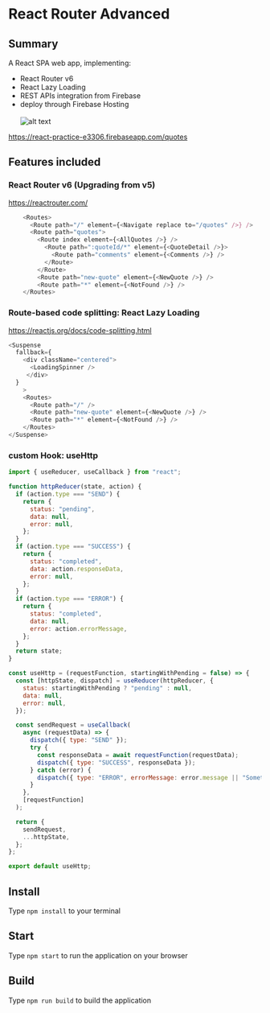 # React Router Advanced
## Summary
A React SPA web app, implementing:
- React Router v6
- React Lazy Loading
- REST APIs integration from Firebase
- deploy through Firebase Hosting</br></br>
![alt text](https://repository-images.githubusercontent.com/464493539/071a2056-87f4-4a09-b3aa-643dcdd7ba38)

https://react-practice-e3306.firebaseapp.com/quotes</br>

## Features included

### React Router v6 (Upgrading from v5)
https://reactrouter.com/
```javascript
    <Routes>
      <Route path="/" element={<Navigate replace to="/quotes" />} />
      <Route path="quotes">
        <Route index element={<AllQuotes />} />
          <Route path=":quoteId/*" element={<QuoteDetail />}>
            <Route path="comments" element={<Comments />} />
          </Route>
        </Route>
        <Route path="new-quote" element={<NewQuote />} />
        <Route path="*" element={<NotFound />} />
    </Routes>
```

### Route-based code splitting: React Lazy Loading 
https://reactjs.org/docs/code-splitting.html
```javascript
<Suspense
  fallback={
    <div className="centered">
      <LoadingSpinner />
     </div>
  }
    >
    <Routes>
      <Route path="/" />
      <Route path="new-quote" element={<NewQuote />} />
      <Route path="*" element={<NotFound />} />
    </Routes>
</Suspense>
```

### custom Hook: useHttp
```javascript
import { useReducer, useCallback } from "react";

function httpReducer(state, action) {
  if (action.type === "SEND") {
    return {
      status: "pending",
      data: null,
      error: null,
    };
  }
  if (action.type === "SUCCESS") {
    return {
      status: "completed",
      data: action.responseData,
      error: null,
    };
  }
  if (action.type === "ERROR") {
    return {
      status: "completed",
      data: null,
      error: action.errorMessage,
    };
  }
  return state;
}

const useHttp = (requestFunction, startingWithPending = false) => {
  const [httpState, dispatch] = useReducer(httpReducer, {
    status: startingWithPending ? "pending" : null,
    data: null,
    error: null,
  });

  const sendRequest = useCallback(
    async (requestData) => {
      dispatch({ type: "SEND" });
      try {
        const responseData = await requestFunction(requestData);
        dispatch({ type: "SUCCESS", responseData });
      } catch (error) {
        dispatch({ type: "ERROR", errorMessage: error.message || "Something went wrong." });
      }
    },
    [requestFunction]
  );

  return {
    sendRequest,
    ...httpState,
  };
};

export default useHttp;

```

## Install
Type ```npm install``` to your terminal

## Start
Type ```npm start``` to run the application on your browser

## Build
Type ```npm run build``` to build the application
